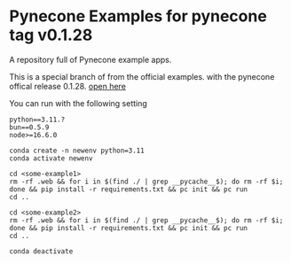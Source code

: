 # Pynecone Examples for pynecone tag v0.1.28

A repository full of Pynecone example apps.

This is a special branch of from the official examples.
with the pynecone offical release 0.1.28. [open here](https://github.com/pynecone-io/pynecone/releases/tag/v0.1.28)

You can run with the following setting
```
python==3.11.?
bun==0.5.9 
node>=16.6.0  
```
```
conda create -n newenv python=3.11
conda activate newenv
```

```
cd <some-example1>
rm -rf .web && for i in $(find ./ | grep __pycache__$); do rm -rf $i; done && pip install -r requirements.txt && pc init && pc run  
cd ..

cd <some-example2>
rm -rf .web && for i in $(find ./ | grep __pycache__$); do rm -rf $i; done && pip install -r requirements.txt && pc init && pc run  
cd ..

```


```
conda deactivate 
```